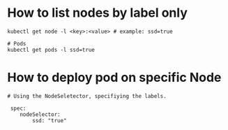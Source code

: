 # How to list nodes by label only
```
kubectl get node -l <key>:<value> # example: ssd=true

# Pods 
kubectl get pods -l ssd=true
```

# How to deploy pod on specific Node
```
# Using the NodeSeletector, specifiying the labels. 

 spec:
    nodeSelector:
        ssd: "true"
```